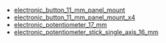 * [electronic_button_11_mm_panel_mount](electronic_button_11_mm_panel_mount)
* [electronic_button_11_mm_panel_mount_x4](electronic_button_11_mm_panel_mount_x4)
* [electronic_potentiometer_17_mm](electronic_potentiometer_17_mm)
* [electronic_potentiometer_stick_single_axis_16_mm](electronic_potentiometer_stick_single_axis_16_mm)
